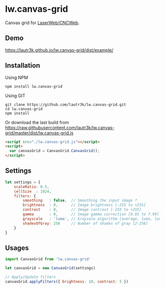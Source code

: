 # lw.canvas-grid
Canvas grid for [LaserWeb/CNCWeb](https://github.com/LaserWeb/LaserWeb4).

## Demo
https://lautr3k.github.io/lw.canvas-grid/dist/example/

## Installation
Using NPM
```
npm install lw.canvas-grid
```

Using GIT
```
git clone https://github.com/lautr3k/lw.canvas-grid.git
cd lw.canvas-grid
npm install
```

Or download the last build from https://raw.githubusercontent.com/lautr3k/lw.canvas-grid/master/dist/lw.canvas-grid.js
```html
<script src="./lw.canvas-grid.js"></script>
<script>
  var canvasGrid = CanvasGrid.CanvasGrid();
</script>
```

## Settings
```javascript
let settings = {
    scaleRatio: 0.5,
    cellSize  : 1024,
    filters: {
        smoothing   : false,  // Smoothing the input image ?
        brightness  : 0,      // Image brightness [-255 to +255]
        contrast    : 0,      // Image contrast [-255 to +255]
        gamma       : 0,      // Image gamma correction [0.01 to 7.99]
        grayscale   : 'luma', // Graysale algorithm [average, luma, luma-601, luma-709, luma-240, desaturation, decomposition-[min|max], [red|green|blue]-chanel]
        shadesOfGray: 256     // Number of shades of gray [2-256]
    }
}
```

## Usages
```javascript
import CanvasGrid from 'lw.canvas-grid'

let canvasGrid = new CanvasGrid(settings)

// Apply/Update filters
canvasGrid.applyFilters({ brightness: 10, contrast: 5 })
```

